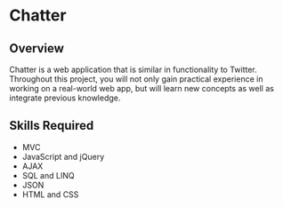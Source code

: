 # Chatter


## Overview
Chatter is a web application that is similar in functionality to Twitter. Throughout this project, you will not only gain practical experience in working on a real-world web app, but will learn new concepts as well as integrate previous knowledge.

## Skills Required
- MVC
- JavaScript and jQuery
- AJAX
- SQL and LINQ
- JSON
- HTML and CSS
